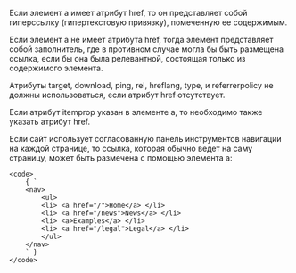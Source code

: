 <p>
    Если элемент <LinkElement>a</LinkElement> имеет атрибут href, то он представляет собой гиперссылку (гипертекстовую привязку), помеченную ее содержимым.
</p>

<p>
    Если элемент <LinkElement>a</LinkElement> не имеет атрибута href, тогда элемент представляет собой заполнитель, где в противном случае могла бы быть размещена ссылка, если бы она была релевантной, состоящая только из содержимого элемента.
</p>

<p>
    Атрибуты target, download, ping, rel, hreflang, type, и referrerpolicy не должны использоваться, если атрибут href отсутствует.
</p>

<p>
    Если атрибут itemprop указан в элементе <LinkElement>a</LinkElement>, то необходимо также указать атрибут href.
</p>

<ExampleBox>
    Если сайт использует согласованную панель инструментов навигации на каждой странице, то ссылка, которая обычно ведет на саму страницу, может быть размечена с помощью элемента a:

    <code>
        { `
        <nav>
            <ul>
            <li> <a href="/">Home</a> </li>
            <li> <a href="/news">News</a> </li>
            <li> <a>Examples</a> </li>
            <li> <a href="/legal">Legal</a> </li>
            </ul>
        </nav>
        ` }
    </code>
</ExampleBox>
